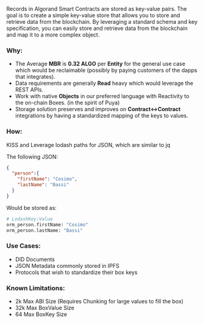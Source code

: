 Records in Algorand Smart Contracts are stored as key-value pairs.
The goal is to create a simple key-value store that allows you to store and retrieve data from the blockchain.
By leveraging a standard schema and key specification,
you can easily store and retrieve data from the blockchain and map it to a more complex object.

### Why:

- The Average **MBR** is **0.32 ALGO** per **Entity** for the general use case which would be reclaimable
  (possibly by paying customers of the dapps that integrates).
- Data requirements are generally **Read** heavy which would leverage the REST APIs.
- Work with native **Objects** in our preferred language with Reactivity to the on-chain Boxes. (in the spirit of Puya)
- Storage solution preserves and improves on **Contract<->Contract** integrations
  by having a standardized mapping of the keys to values.

<Chart/>

### How:
KISS and Leverage lodash paths for JSON, which are similar to jq

The following JSON:
```json
{
  "person":{
    "firstName": "Cosimo",
    "lastName": "Bassi"
  }
}
```
Would be stored as:
```bash
# LodashKey:Value
orm_person.firstName: "Cosimo"
orm_person.lastName: "Bassi"
```

### Use Cases:

- DID Documents
- JSON Metadata commonly stored in IPFS
- Protocols that wish to standardize their box keys


### Known Limitations:

- 2k Max ABI Size (Requires Chunking for large values to fill the box)
- 32k Max BoxValue Size
- 64 Max BoxKey Size

